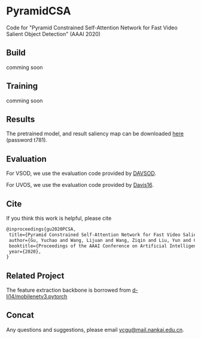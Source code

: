 # PyramidCSA

Code for "Pyramid Constrained Self-Attention Network for Fast Video Salient Object Detection" (AAAI 2020)

## Build

comming soon

## Training

comming soon

## Results
The pretrained model, and result saliency map can be downloaded [here](https://pan.baidu.com/s/1bktiBwBUprIpfstK9fDehg) (password t781).

## Evaluation
For VSOD, we use the evaluation code provided by [DAVSOD](https://github.com/DengPingFan/DAVSOD).

For UVOS, we use the evaluation code provided by [Davis16](https://github.com/fperazzi/davis).

## Cite
If you think this work is helpful, please cite
```latex
@inproceedings{gu2020PCSA,
 title={Pyramid Constrained Self-Attention Network for Fast Video Salient Object Detection},
 author={Gu, Yuchao and Wang, Lijuan and Wang, Ziqin and Liu, Yun and Cheng, Ming-Ming and Lu, Shao-Ping},
 booktitle={Proceedings of the AAAI Conference on Artificial Intelligence},
 year={2020},
}
```

## Related Project
The feature extraction backbone is borrowed from [d-li14/mobilenetv3.pytorch](https://github.com/d-li14/mobilenetv3.pytorch)

## Concat
Any questions and suggestions, please email [ycgu@mail.nankai.edu.cn](ycgu@mail.nankai.edu.cn).